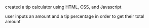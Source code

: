 created a tip calculator using HTML, CSS, and Javascript

user inputs an amount and a tip percentage in order to get their total amount

